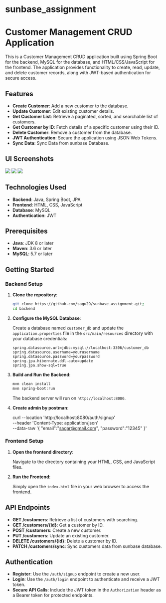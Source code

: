 # sunbase_assignment

# Customer Management CRUD Application

This is a Customer Management CRUD application built using Spring Boot for the backend, MySQL for the database, and HTML/CSS/JavaScript for the frontend. The application provides functionality to create, read, update, and delete customer records, along with JWT-based authentication for secure access.





## Features

- **Create Customer**: Add a new customer to the database.
- **Update Customer**: Edit existing customer details.
- **Get Customer List**: Retrieve a paginated, sorted, and searchable list of customers.
- **Get Customer by ID**: Fetch details of a specific customer using their ID.
- **Delete Customer**: Remove a customer from the database.
- **JWT Authentication**: Secure the application using JSON Web Tokens.
- **Sync Data**: Sync Data from sunbase Database.

## UI Screenshots

<img src="https://i.imgur.com/nzlTf4L.png">
<img src="https://imgur.com/huEthCr.png">
<img src="https://imgur.com/b8Z6i6r.png">


## Technologies Used

- **Backend**: Java, Spring Boot, JPA
- **Frontend**: HTML, CSS, JavaScript
- **Database**: MySQL
- **Authentication**: JWT

## Prerequisites

- **Java**: JDK 8 or later
- **Maven**: 3.6 or later
- **MySQL**: 5.7 or later

## Getting Started

### Backend Setup

1. **Clone the repository**:
    ```bash
    git clone https://github.com/sagu29/sunbase_assignment.git;
    cd backend
    ```

2. **Configure the MySQL Database**:

    Create a database named `customer_db` and update the `application.properties` file in the `src/main/resources` directory with your database credentials:
    ```properties
    spring.datasource.url=jdbc:mysql://localhost:3306/customer_db
    spring.datasource.username=yourusername
    spring.datasource.password=yourpassword
    spring.jpa.hibernate.ddl-auto=update
    spring.jpa.show-sql=true
    ```

3. **Build and Run the Backend**:
    ```bash
    mvn clean install
    mvn spring-boot:run
    ```

    The backend server will run on `http://localhost:8080`.

   
3. **Create admin by postman**:
    
   curl --location 'http://localhost:8080/auth/signup' \
--header 'Content-Type: application/json' \
--data-raw '{
    "email":"sagar@gmail.com",
    "password":"12345"
}'
    

### Frontend Setup

1. **Open the frontend directory**:

   Navigate to the directory containing your HTML, CSS, and JavaScript files.

2. **Run the Frontend**:

   Simply open the `index.html` file in your web browser to access the frontend.

## API Endpoints
- **GET /customers**: Retrieve a list of customers with searching.
- **GET /customers/{id}**: Get a customer by ID.
- **POST /customers**: Create a new customer.
- **PUT /customers**: Update an existing customer.
- **DELETE /customers/{id}**: Delete a customer by ID.
- **PATCH /customers/sync**: Sync customers data from sunbase database.

## Authentication

- **Register**: Use the `/auth/signup` endpoint to create a new user.
- **Login**: Use the `/auth/login` endpoint to authenticate and receive a JWT token.
- **Secure API Calls**: Include the JWT token in the `Authorization` header as a Bearer token for protected endpoints.
